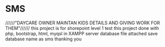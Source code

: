 # SMS
//////"DAYCARE OWNER MAINTAN KIDS DETAILS AND GIVING WORK FOR THEM"//////
this project is for shorepoint level 1 test
this project done with php, bootstrap, html, myqsl in XAMPP server
database file attached 
save database name as sms
thanking you
